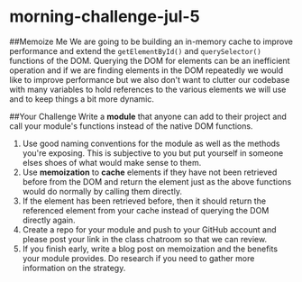 # morning-challenge-jul-5

##Memoize Me
We are going to be building an in-memory cache to improve performance and extend the `getElementById()` and `querySelector()` functions of the DOM. Querying the DOM for elements can be an inefficient operation and if we are finding elements in the DOM repeatedly we would like to improve performance but we also don't want to clutter our codebase with many variables to hold references to the various elements we will use and to keep things a bit more dynamic.

##Your Challenge
Write a __module__ that anyone can add to their project and call your module's functions instead of the native DOM functions.

1. Use good naming conventions for the module as well as the methods you're exposing. This is subjective to you but put yourself in someone elses shoes of what would make sense to them.
2. Use __memoization__ to __cache__ elements if they have not been retrieved before from the DOM and return the element just as the above functions would do normally by calling them directly.
3. If the element has been retrieved before, then it should return the referenced element from your cache instead of querying the DOM directly again.
4. Create a repo for your module and push to your GitHub account and please post your link in the class chatroom so that we can review.
5. If you finish early, write a blog post on memoization and the benefits your module provides. Do research if you need to gather more information on the strategy.
